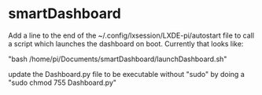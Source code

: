 # smartDashboard

Add a line to the end of the ~/.config/lxsession/LXDE-pi/autostart file to call a script
which launches the dashboard on boot.  Currently that looks like:

"bash /home/pi/Documents/smartDashboard/launchDashboard.sh"

update the Dashboard.py file to be executable without "sudo" by doing a "sudo chmod 755 Dashboard.py"


